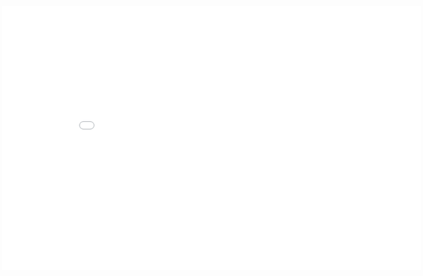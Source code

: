 <!-- <a href="/api" target="_blank">Open API in a new tab</a> -->

<style>
  div.md-main__inner {
    position: relative;
    overflow: scroll;
  }
  iframe.api {
    position: absolute;
    top: 25px;
    left: 5px;
    right: 5px;
    bottom: 0;
    margin: 0;
    padding: 0;
    border: none;
    width: 99%;
    min-height: 600px;
    margin-bottom: 5px !important;
  }
  @media only screen and (min-width: 76.1875em) {
    iframe.api {
      left: 24rem;
    }
  }
</style>

<iframe src="/api" class="api"></iframe>